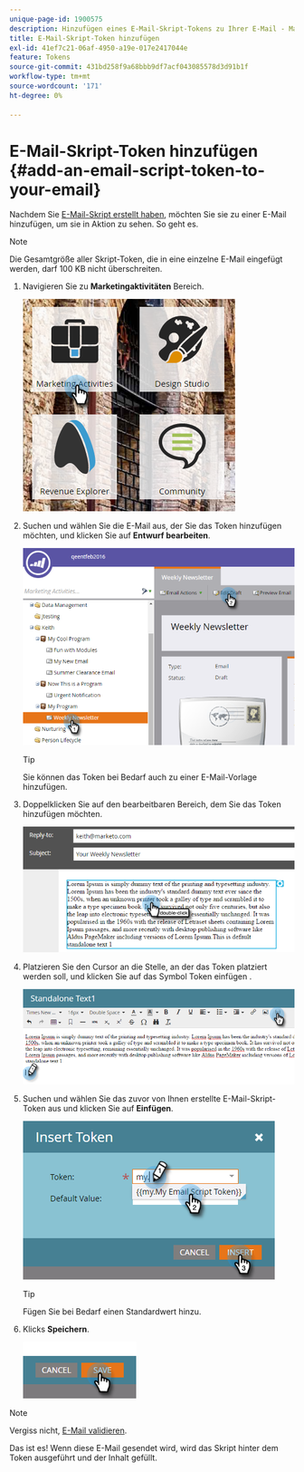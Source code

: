 ```yaml
---
unique-page-id: 1900575
description: Hinzufügen eines E-Mail-Skript-Tokens zu Ihrer E-Mail - Marketo Docs - Produktdokumentation
title: E-Mail-Skript-Token hinzufügen
exl-id: 41ef7c21-06af-4950-a19e-017e2417044e
feature: Tokens
source-git-commit: 431bd258f9a68bbb9df7acf043085578d3d91b1f
workflow-type: tm+mt
source-wordcount: '171'
ht-degree: 0%

---
```


# E-Mail-Skript-Token hinzufügen {#add-an-email-script-token-to-your-email}

Nachdem Sie [E-Mail-Skript erstellt haben](/help/marketo/product-docs/email-marketing/general/using-tokens/create-an-email-script-token.md), möchten Sie sie zu einer E-Mail hinzufügen, um sie in Aktion zu sehen. So geht es.

>[!NOTE]
>
>Die Gesamtgröße aller Skript-Token, die in eine einzelne E-Mail eingefügt werden, darf 100 KB nicht überschreiten.

1. Navigieren Sie zu **Marketingaktivitäten** Bereich.

   ![](assets/one-2.png)

1. Suchen und wählen Sie die E-Mail aus, der Sie das Token hinzufügen möchten, und klicken Sie auf **Entwurf bearbeiten**.

   ![](assets/two-2.png)

   >[!TIP]
   >
   >Sie können das Token bei Bedarf auch zu einer E-Mail-Vorlage hinzufügen.

1. Doppelklicken Sie auf den bearbeitbaren Bereich, dem Sie das Token hinzufügen möchten.

   ![](assets/three-2.png)

1. Platzieren Sie den Cursor an die Stelle, an der das Token platziert werden soll, und klicken Sie auf das Symbol Token einfügen .

   ![](assets/four-2.png)

1. Suchen und wählen Sie das zuvor von Ihnen erstellte E-Mail-Skript-Token aus und klicken Sie auf **Einfügen**.

   ![](assets/five-1.png)

   >[!TIP]
   >
   >Fügen Sie bei Bedarf einen Standardwert hinzu.

1. Klicks **Speichern**.

   ![](assets/six.png)

>[!NOTE]
>
>Vergiss nicht, [E-Mail validieren](/help/marketo/product-docs/email-marketing/general/creating-an-email/approve-an-email.md).

Das ist es! Wenn diese E-Mail gesendet wird, wird das Skript hinter dem Token ausgeführt und der Inhalt gefüllt.
